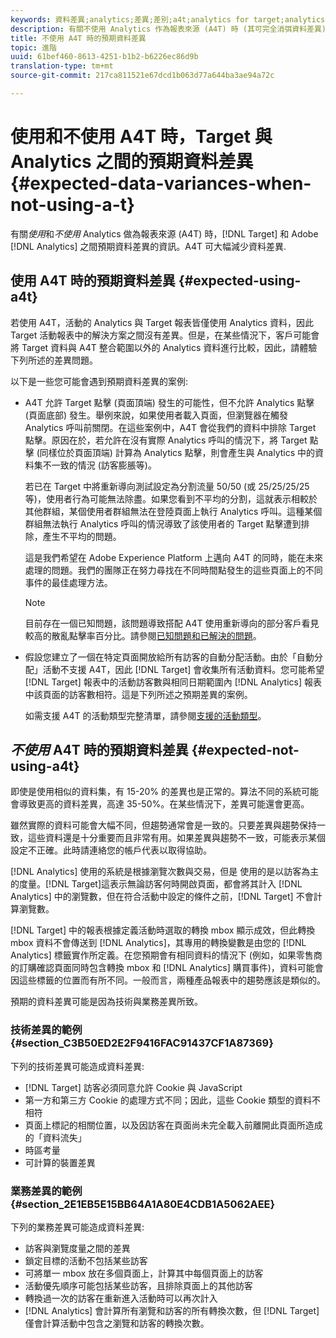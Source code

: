 ```yaml
---
keywords: 資料差異;analytics;差異;差別;a4t;analytics for target;analytics 作為報表來源
description: 有關不使用 Analytics 作為報表來源 (A4T) 時 (其可完全消弭資料差異)，Target 和 Adobe Analytics 之間預期資料差異的資訊。
title: 不使用 A4T 時的預期資料差異
topic: 進階
uuid: 61bef460-8613-4251-b1b2-b6226ec86d9b
translation-type: tm+mt
source-git-commit: 217ca811521e67dcd1b063d77a644ba3ae94a72c

---
```



# 使用和不使用 A4T 時，Target 與 Analytics 之間的預期資料差異{#expected-data-variances-when-not-using-a-t}

有關&#x200B;*使用*&#x200B;和&#x200B;*不使用* Analytics 做為報表來源 (A4T) 時，[!DNL Target] 和 Adobe [!DNL Analytics] 之間預期資料差異的資訊。A4T 可大幅減少資料差異.

## 使用 A4T 時的預期資料差異 {#expected-using-a4t}

若使用 A4T，活動的 Analytics 與 Target 報表皆僅使用 Analytics 資料，因此 Target 活動報表中的解決方案之間沒有差異。但是，在某些情況下，客戶可能會將 Target 資料與 A4T 整合範圍以外的 Analytics 資料進行比較，因此，請體驗下列所述的差異問題。

以下是一些您可能會遇到預期資料差異的案例:

* A4T 允許 Target 點擊 (頁面頂端) 發生的可能性，但不允許 Analytics 點擊 (頁面底部) 發生。舉例來說，如果使用者載入頁面，但瀏覽器在觸發 Analytics 呼叫前關閉。在這些案例中，A4T 會從我們的資料中排除 Target 點擊。原因在於，若允許在沒有實際 Analytics 呼叫的情況下，將 Target 點擊 (同樣位於頁面頂端) 計算為 Analytics 點擊，則會產生與 Analytics 中的資料集不一致的情況 (訪客膨脹等)。

   若已在 Target 中將重新導向測試設定為分割流量 50/50 (或 25/25/25/25 等)，使用者行為可能無法除盡。如果您看到不平均的分割，這就表示相較於其他群組，某個使用者群組無法在登陸頁面上執行 Analytics 呼叫。這種某個群組無法執行 Analytics 呼叫的情況導致了該使用者的 Target 點擊遭到排除，產生不平均的問題。

   這是我們希望在 Adobe Experience Platform 上邁向 A4T 的同時，能在未來處理的問題。我們的團隊正在努力尋找在不同時間點發生的這些頁面上的不同事件的最佳處理方法。

   >[!NOTE]
   >
   >目前存在一個已知問題，該問題導致搭配 A4T 使用重新導向的部分客戶看見較高的散亂點擊率百分比。請參閱[已知問題和已解決的問題](/help/r-release-notes/known-issues-resolved-issues.md#redirect)。

* 假設您建立了一個在特定頁面開放給所有訪客的自動分配活動。由於「自動分配」活動不支援 A4T，因此 [!DNL Target] 會收集所有活動資料。您可能希望 [!DNL Target] 報表中的活動訪客數與相同日期範圍內 [!DNL Analytics] 報表中該頁面的訪客數相符。這是下列所述之預期差異的案例。

   如需支援 A4T 的活動類型完整清單，請參閱[支援的活動類型](../../c-integrating-target-with-mac/a4t/a4t.md#section_F487896214BF4803AF78C552EF1669AA)。

## *不使用* A4T 時的預期資料差異 {#expected-not-using-a4t}

即使是使用相似的資料集，有 15-20% 的差異也是正常的。算法不同的系統可能會導致更高的資料差異，高達 35-50%。在某些情況下，差異可能還會更高。

雖然實際的資料可能會大幅不同，但趨勢通常會是一致的。只要差異與趨勢保持一致，這些資料還是十分重要而且非常有用。如果差異與趨勢不一致，可能表示某個設定不正確。此時請連絡您的帳戶代表以取得協助。

[!DNL Analytics] 使用的系統是根據瀏覽次數與交易，但是 使用的是以訪客為主的度量。[!DNL Target]這表示無論訪客何時開啟頁面，都會將其計入 [!DNL Analytics] 中的瀏覽數，但在符合活動中設定的條件之前，[!DNL Target] 不會計算瀏覽數。

[!DNL Target] 中的報表根據定義活動時選取的轉換 mbox 顯示成效，但此轉換 mbox 資料不會傳送到 [!DNL Analytics]，其專用的轉換變數是由您的 [!DNL Analytics] 標籤實作所定義。在您預期會有相同資料的情況下 (例如，如果零售商的訂購確認頁面同時包含轉換 mbox 和 [!DNL Analytics] 購買事件)，資料可能會因這些標籤的位置而有所不同。一般而言，兩種產品報表中的趨勢應該是類似的。

預期的資料差異可能是因為技術與業務差異所致。

### 技術差異的範例 {#section_C3B50ED2E2F9416FAC91437CF1A87369}

下列的技術差異可能造成資料差異:

* [!DNL Target] 訪客必須同意允許 Cookie 與 JavaScript
* 第一方和第三方 Cookie 的處理方式不同；因此，這些 Cookie 類型的資料不相符
* 頁面上標記的相關位置，以及因訪客在頁面尚未完全載入前離開此頁面所造成的「資料流失」
* 時區考量
* 可計算的裝置差異

### 業務差異的範例 {#section_2E1EB5E15BB64A1A80E4CDB1A5062AEE}

下列的業務差異可能造成資料差異:

* 訪客與瀏覽度量之間的差異
* 鎖定目標的活動不包括某些訪客
* 可將單一 mbox 放在多個頁面上，計算其中每個頁面上的訪客
* 活動優先順序可能包括某些訪客，且排除頁面上的其他訪客
* 轉換過一次的訪客在重新進入活動時可以再次計入
* [!DNL Analytics] 會計算所有瀏覽和訪客的所有轉換次數，但 [!DNL Target] 僅會計算活動中包含之瀏覽和訪客的轉換次數。
